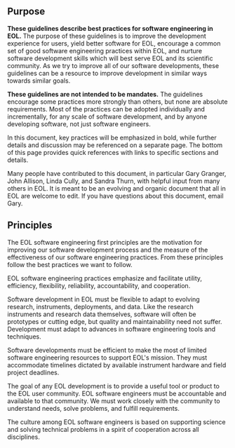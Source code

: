 
## Purpose

**These guidelines describe best practices for software engineering in EOL.**
The purpose of these guidelines is to improve the development experience for
users, yield better software for EOL, encourage a common set of good software
engineering practices within EOL, and nurture software development skills
which will best serve EOL and its scientific community. As we try to improve
all of our software developments, these guidelines can be a resource to
improve development in similar ways towards similar goals.

**These guidelines are not intended to be mandates.** The guidelines encourage
some practices more strongly than others, but none are absolute requirements.
Most of the practices can be adopted individually and incrementally, for any
scale of software development, and by anyone developing software, not just
software engineers.

In this document, key practices will be emphasized in bold, while further
details and discussion may be referenced on a separate page. The bottom of
this page provides quick references with links to specific sections and
details.

Many people have contributed to this document, in particular Gary Granger,
John Allison, Linda Cully, and Sandra Thurn, with helpful input from many
others in EOL. It is meant to be an evolving and organic document that all in
EOL are welcome to edit. If you have questions about this document, email
Gary.

## Principles

The EOL software engineering first principles are the motivation for improving
our software development process and the measure of the effectiveness of our
software engineering practices. From these principles follow the best
practices we want to follow.

EOL software engineering practices emphasize and facilitate utility,
efficiency, flexibility, reliability, accountability, and cooperation.

Software development in EOL must be flexible to adapt to evolving research,
instruments, deployments, and data. Like the research instruments and research
data themselves, software will often be prototypes or cutting edge, but
quality and maintainability need not suffer. Development must adapt to
advances in software engineering tools and techniques.

Software developments must be efficient to make the most of limited software
engineering resources to support EOL's mission. They must accommodate
timelines dictated by available instrument hardware and field project
deadlines.

The goal of any EOL development is to provide a useful tool or product to the
EOL user community. EOL software engineers must be accountable and available
to that community. We must work closely with the community to understand
needs, solve problems, and fulfill requirements.

The culture among EOL software engineers is based on supporting science and
solving technical problems in a spirit of cooperation across all disciplines.
